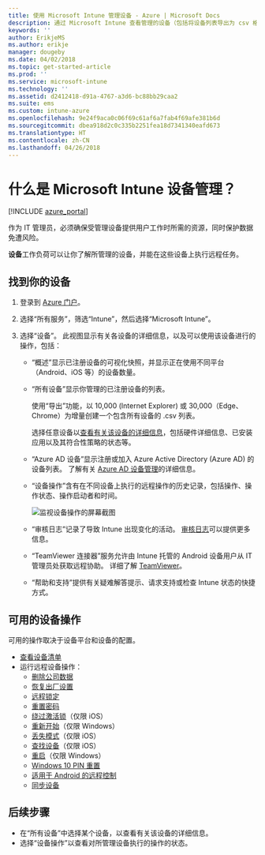 ```yaml
---
title: 使用 Microsoft Intune 管理设备 - Azure | Microsoft Docs
description: 通过 Microsoft Intune 查看管理的设备（包括将设备列表导出为 csv 格式）、查看已加入 Azure Active Directory 的设备、查看对设备进行的操作的更改日志、使用 TeamViewer 连接器允许 IT 管理员远程对 Android 进行故障排除，以及查看可以在设备上运行的所有操作。
keywords: ''
author: ErikjeMS
ms.author: erikje
manager: dougeby
ms.date: 04/02/2018
ms.topic: get-started-article
ms.prod: ''
ms.service: microsoft-intune
ms.technology: ''
ms.assetid: d2412418-d91a-4767-a3d6-bc88bb29caa2
ms.suite: ems
ms.custom: intune-azure
ms.openlocfilehash: 9e24f9aca0c06f69c61af6a7fab4f69afe381b6d
ms.sourcegitcommit: dbea918d2c0c335b2251fea18d7341340eafd673
ms.translationtype: HT
ms.contentlocale: zh-CN
ms.lasthandoff: 04/26/2018
---
```

# <a name="what-is-microsoft-intune-device-management"></a>什么是 Microsoft Intune 设备管理？

[!INCLUDE [azure_portal](./includes/azure_portal.md)]

作为 IT 管理员，必须确保受管理设备提供用户工作时所需的资源，同时保护数据免遭风险。

**设备**工作负荷可以让你了解所管理的设备，并能在这些设备上执行远程任务。

## <a name="get-to-your-devices"></a>找到你的设备

1. 登录到 [Azure 门户](https://portal.azure.com)。
2. 选择“所有服务”，筛选“Intune”，然后选择“Microsoft Intune”。
3. 选择“设备”。 此视图显示有关各设备的详细信息，以及可以使用该设备进行的操作，包括：

   - “概述”显示已注册设备的可视化快照，并显示正在使用不同平台（Android、iOS 等）的设备数量。
   - “所有设备”显示你管理的已注册设备的列表。

     使用“导出”功能，以 10,000 (Internet Explorer) 或 30,000（Edge、Chrome）为增量创建一个包含所有设备的 .csv 列表。

     选择任意设备以[查看有关该设备的详细信息](device-inventory.md)，包括硬件详细信息、已安装应用以及其符合性策略的状态等。

   - “Azure AD 设备”显示注册或加入 Azure Active Directory (Azure AD) 的设备列表。 了解有关 [Azure AD 设备管理](https://docs.microsoft.com/azure/active-directory/device-management-introduction)的详细信息。
   - “设备操作”含有在不同设备上执行的远程操作的历史记录，包括操作、操作状态、操作启动者和时间。

     ![监视设备操作的屏幕截图](./media/monitor-device-actions.png)

   - “审核日志”记录了导致 Intune 出现变化的活动。 [审核日志](monitor-audit-logs.md)可以提供更多信息。
   - “TeamViewer 连接器”服务允许由 Intune 托管的 Android 设备用户从 IT 管理员处获取远程协助。 详细了解 [TeamViewer](device-profile-android-teamviewer.md)。
   - “帮助和支持”提供有关疑难解答提示、请求支持或检查 Intune 状态的快捷方式。

## <a name="available-device-actions"></a>可用的设备操作
可用的操作取决于设备平台和设备的配置。

- [查看设备清单](device-inventory.md)
- 运行远程设备操作：
    - [删除公司数据](devices-wipe.md#remove-company-data)
    - [恢复出厂设置](devices-wipe.md#factory-reset)
    - [远程锁定](device-remote-lock.md)
    - [重置密码](device-passcode-reset.md)
    - [绕过激活锁](device-activation-lock-bypass.md)（仅限 iOS）
    - [重新开始](device-fresh-start.md)（仅限 Windows）
    - [丢失模式](device-lost-mode.md)（仅限 iOS）
    - [查找设备](device-locate.md)（仅限 iOS）
    - [重启](device-restart.md)（仅限 Windows）
    - [Windows 10 PIN 重置](device-windows-pin-reset.md)
    - [适用于 Android 的远程控制](device-profile-android-teamviewer.md)
    - [同步设备](device-sync.md)

## <a name="next-steps"></a>后续步骤

- 在“所有设备”中选择某个设备，以查看有关该设备的详细信息。
- 选择“设备操作”以查看对所管理设备执行的操作的状态。
